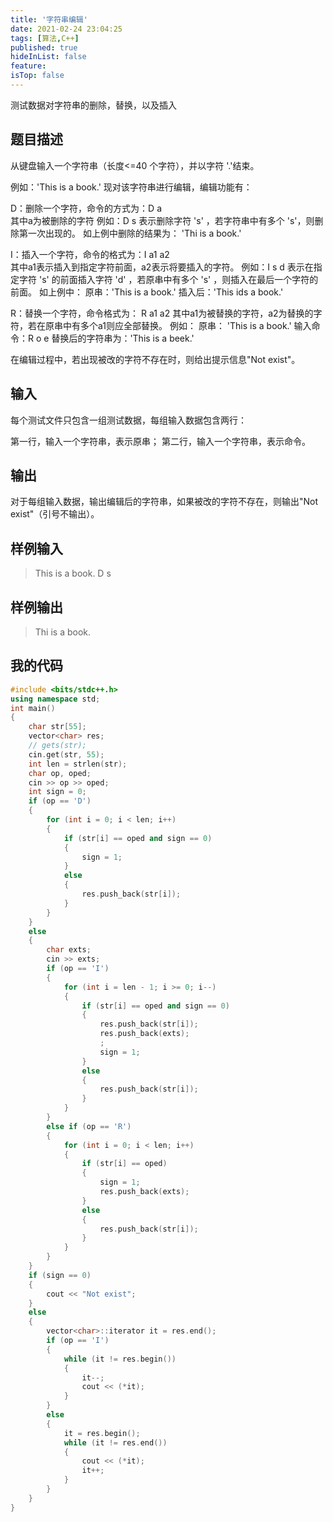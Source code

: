 ```yaml
---
title: '字符串编辑'
date: 2021-02-24 23:04:25
tags: [算法,C++]
published: true
hideInList: false
feature: 
isTop: false
---
```


测试数据对字符串的删除，替换，以及插入
<!--more-->
## 题目描述
从键盘输入一个字符串（长度<=40 个字符），并以字符 '.'结束。

例如：'This is a book.' 现对该字符串进行编辑，编辑功能有：

D：删除一个字符，命令的方式为：D a  
其中a为被删除的字符
例如：D s  表示删除字符 's' ，若字符串中有多个 's'，则删除第一次出现的。
如上例中删除的结果为： 'Thi is a book.'

I：插入一个字符，命令的格式为：I a1 a2  
其中a1表示插入到指定字符前面，a2表示将要插入的字符。
例如：I s d  表示在指定字符 's' 的前面插入字符 'd' ，若原串中有多个 's' ，则插入在最后一个字符的前面。
如上例中：
原串：'This is a book.'
插入后：'This ids a book.'

R：替换一个字符，命令格式为：
R a1 a2  其中a1为被替换的字符，a2为替换的字符，若在原串中有多个a1则应全部替换。
例如： 原串： 'This is a book.'
输入命令：R o e
替换后的字符串为：'This is a beek.'

在编辑过程中，若出现被改的字符不存在时，则给出提示信息"Not exist"。

## 输入

每个测试文件只包含一组测试数据，每组输入数据包含两行：

第一行，输入一个字符串，表示原串；
第二行，输入一个字符串，表示命令。

## 输出

对于每组输入数据，输出编辑后的字符串，如果被改的字符不存在，则输出"Not exist"（引号不输出）。

## 样例输入

> This is a book.
> D s

## 样例输出

> Thi is a book.

## 我的代码

```c++
#include <bits/stdc++.h>
using namespace std;
int main()
{
	char str[55];
	vector<char> res;
	// gets(str);
	cin.get(str, 55);
	int len = strlen(str);
	char op, oped;
	cin >> op >> oped;
	int sign = 0;
	if (op == 'D')
	{
		for (int i = 0; i < len; i++)
		{
			if (str[i] == oped and sign == 0)
			{
				sign = 1;
			}
			else
			{
				res.push_back(str[i]);
			}
		}
	}
	else
	{
		char exts;
		cin >> exts;
		if (op == 'I')
		{
			for (int i = len - 1; i >= 0; i--)
			{
				if (str[i] == oped and sign == 0)
				{
					res.push_back(str[i]);
					res.push_back(exts);
					;
					sign = 1;
				}
				else
				{
					res.push_back(str[i]);
				}
			}
		}
		else if (op == 'R')
		{
			for (int i = 0; i < len; i++)
			{
				if (str[i] == oped)
				{
					sign = 1;
					res.push_back(exts);
				}
				else
				{
					res.push_back(str[i]);
				}
			}
		}
	}
	if (sign == 0)
	{
		cout << "Not exist";
	}
	else
	{
		vector<char>::iterator it = res.end();
		if (op == 'I')
		{
			while (it != res.begin())
			{
				it--;
				cout << (*it);
			}
		}
		else
		{
			it = res.begin();
			while (it != res.end())
			{
				cout << (*it);
				it++;
			}
		}
	}
}
```
